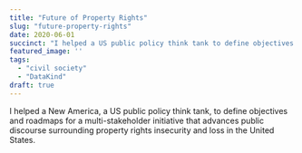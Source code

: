 ```yaml
---
title: "Future of Property Rights"
slug: "future-property-rights"
date: 2020-06-01
succinct: "I helped a US public policy think tank to define objectives and roadmaps for a multi-stakeholder initiative that advances public discourse surrounding property rights insecurity and loss in the United States."
featured_image: ''
tags:
  - "civil society"
  - "DataKind"
draft: true
---
```

I helped a New America, a US public policy think tank, to define objectives and roadmaps for a multi-stakeholder initiative that advances public discourse surrounding property rights insecurity and loss in the United States. 
